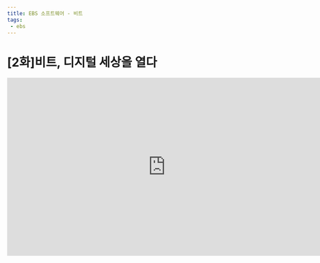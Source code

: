 ```yaml
---
title: EBS 소프트웨어 - 비트
tags: 
 - ebs
---
```


# [2화]비트, 디지털 세상을 열다
<iframe src='https://tv.naver.com/embed/10796458?autoPlay=true' frameborder='no' scrolling='no' marginwidth='0' marginheight='0' WIDTH='740' HEIGHT='416' allow='autoplay' allowfullscreen></iframe>

